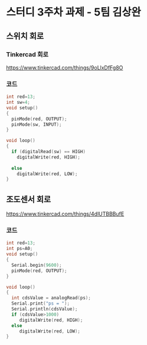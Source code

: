 # 스터디 3주차 과제 - 5팀 김상완
## 스위치 회로
### Tinkercad 회로
https://www.tinkercad.com/things/9oLlxDfFg8O
### 코드
```c
int red=13;
int sw=4;
void setup()
{
  pinMode(red, OUTPUT);
  pinMode(sw, INPUT);
}

void loop()
{
  if (digitalRead(sw) == HIGH)
    digitalWrite(red, HIGH);
  
  else 
    digitalWrite(red, LOW); 
}
```
## 조도센서 회로
https://www.tinkercad.com/things/4dlUTBBBufE
### 코드
```c
int red=13;
int ps=A0;
void setup()
{
  Serial.begin(9600);
  pinMode(red, OUTPUT);
}

void loop()
{
  int cdsValue = analogRead(ps);
  Serial.print("ps = ");
  Serial.println(cdsValue);
  if (cdsValue>1000)
     digitalWrite(red, HIGH);
  else
     digitalWrite(red, LOW);
}
```
